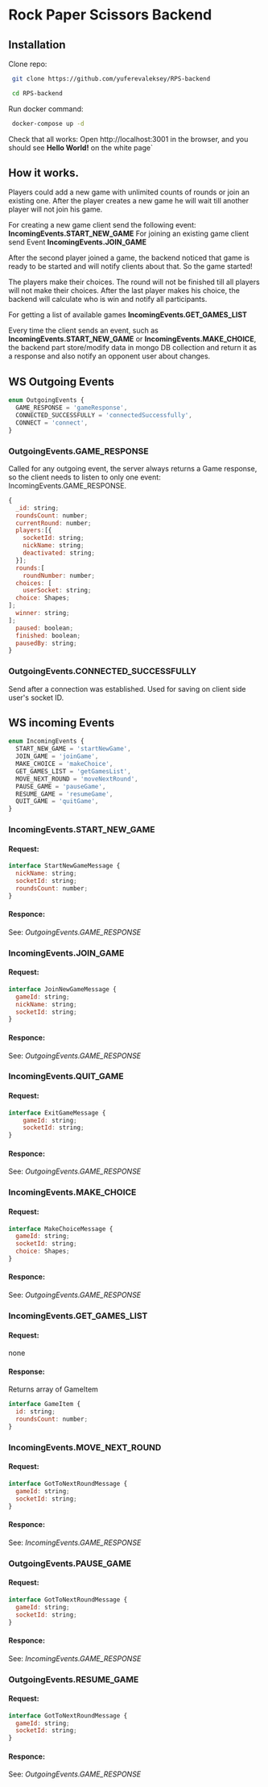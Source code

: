 # Rock Paper Scissors Backend


## Installation

Clone repo:

```bash
 git clone https://github.com/yuferevaleksey/RPS-backend
```

```bash
 cd RPS-backend
```

Run docker command:

```bash
 docker-compose up -d
```

Check that all works: Open http://localhost:3001 in the browser, and you should see **Hello World!** on the white page`

## How it works.

Players could add a new game with unlimited counts of rounds or join an existing one.
After the player creates a new game he will wait till another player will not join his game.

For creating a new game client send the following event: **IncomingEvents.START_NEW_GAME**
For joining an existing game client send Event **IncomingEvents.JOIN_GAME**

After the second player joined a game, the backend noticed that game is ready to be started and will notify clients about that. So the game started!

The players make their choices. The round will not be finished till all players will not make their choices. After the last player makes his choice, the backend will calculate who is win and notify all participants.

For getting a list of available games **IncomingEvents.GET_GAMES_LIST**

Every time the client sends an event, such as **IncomingEvents.START_NEW_GAME** or **IncomingEvents.MAKE_CHOICE**, the backend part
store/modify data in mongo DB collection and return it as a response and also notify an opponent user about changes.


## WS Outgoing Events
```javascript
enum OutgoingEvents {
  GAME_RESPONSE = 'gameResponse',
  CONNECTED_SUCCESSFULLY = 'connectedSuccessfully',
  CONNECT = 'connect',
}
```

### OutgoingEvents.GAME_RESPONSE

Called for any outgoing event, the server always returns a Game response, so the client needs to listen to only one event: IncomingEvents.GAME_RESPONSE.

```javascript
{
  _id: string;
  roundsCount: number;
  currentRound: number;
  players:[{
    socketId: string;
    nickName: string;
    deactivated: string;
  }];
  rounds:[
    roundNumber: number;
  choices: [
    userSocket: string;
  choice: Shapes;
];
  winner: string;
];
  paused: boolean;
  finished: boolean;
  pausedBy: string;
}
```

### OutgoingEvents.CONNECTED_SUCCESSFULLY
Send after a connection was established. Used for saving on client side user's socket ID.


## WS incoming Events

```javascript
enum IncomingEvents {
  START_NEW_GAME = 'startNewGame',
  JOIN_GAME = 'joinGame',
  MAKE_CHOICE = 'makeChoice',
  GET_GAMES_LIST = 'getGamesList',
  MOVE_NEXT_ROUND = 'moveNextRound',
  PAUSE_GAME = 'pauseGame',
  RESUME_GAME = 'resumeGame',
  QUIT_GAME = 'quitGame',
}
```

### IncomingEvents.START_NEW_GAME

#### Request:
```javascript
interface StartNewGameMessage {
  nickName: string;
  socketId: string;
  roundsCount: number;
}
```

#### Responce:
See: *OutgoingEvents.GAME_RESPONSE*

### IncomingEvents.JOIN_GAME

#### Request:
```javascript
interface JoinNewGameMessage {
  gameId: string;
  nickName: string;
  socketId: string;
}
```

#### Responce:
See: *OutgoingEvents.GAME_RESPONSE*


### IncomingEvents.QUIT_GAME

#### Request:
```javascript 
interface ExitGameMessage {
    gameId: string;
    socketId: string;
}
```

#### Responce:
See: *OutgoingEvents.GAME_RESPONSE*

### IncomingEvents.MAKE_CHOICE

#### Request:
```javascript
interface MakeChoiceMessage {
  gameId: string;
  socketId: string;
  choice: Shapes;
}
```

#### Responce:
See: *OutgoingEvents.GAME_RESPONSE*

### IncomingEvents.GET_GAMES_LIST

#### Request:
none

#### Response:
Returns array of GameItem
```javascript
interface GameItem {
  id: string;
  roundsCount: number;
}
```

### IncomingEvents.MOVE_NEXT_ROUND

#### Request:
```javascript
interface GotToNextRoundMessage {
  gameId: string;
  socketId: string;
}
```

#### Responce:
See: *IncomingEvents.GAME_RESPONSE*

### OutgoingEvents.PAUSE_GAME

#### Request:
```javascript
interface GotToNextRoundMessage {
  gameId: string;
  socketId: string;
}
```

#### Responce:
See: *IncomingEvents.GAME_RESPONSE*


### OutgoingEvents.RESUME_GAME

#### Request:
```javascript
interface GotToNextRoundMessage {
  gameId: string;
  socketId: string;
}
```

#### Responce:
See: *OutgoingEvents.GAME_RESPONSE*

